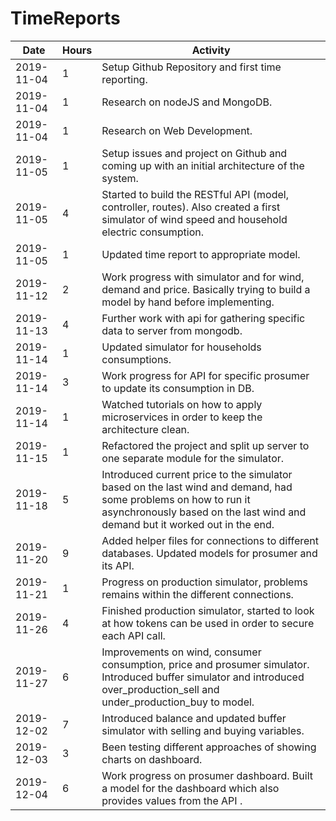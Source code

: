 # TimeReports
| Date  |      Hours    | Activity                                       |
| ----------- | ------- |------------------------------------------------|
| 2019-11-04  | 1       | Setup Github Repository and first time reporting. |
| 2019-11-04  | 1       | Research on nodeJS and MongoDB. |
| 2019-11-04  | 1       | Research on Web Development. |
| 2019-11-05  | 1       | Setup issues and project on Github and coming up with an initial architecture of the system. |
| 2019-11-05  | 4       | Started to build the RESTful API (model, controller, routes). Also created a first simulator of wind speed and household electric consumption. |
| 2019-11-05  | 1       | Updated time report to appropriate model. |
| 2019-11-12  | 2       | Work progress with simulator and for wind, demand and price. Basically trying to build a model by hand before implementing. |
| 2019-11-13  | 4       | Further work with api for gathering specific data to server from mongodb. |
| 2019-11-14  | 1       | Updated simulator for households consumptions. |
| 2019-11-14  | 3       | Work progress for API for specific prosumer to update its consumption in DB. |
| 2019-11-14  | 1       | Watched tutorials on how to apply microservices in order to keep the architecture clean. |
| 2019-11-15  | 1       | Refactored the project and split up server to one separate module for the simulator. |
| 2019-11-18  | 5       | Introduced current price to the simulator based on the last wind and demand, had some problems on how to run it asynchronously based on the last wind and demand but it worked out in the end. |
| 2019-11-20  | 9       | Added helper files for connections to different databases. Updated models for prosumer and its API. |
| 2019-11-21  | 1       | Progress on production simulator, problems remains within the different connections. |
| 2019-11-26  | 4       | Finished production simulator, started to look at how tokens can be used in order to secure each API call. |
| 2019-11-27  | 6       | Improvements on wind, consumer consumption, price and prosumer simulator. Introduced buffer simulator and introduced over_production_sell and under_production_buy to model. |
| 2019-12-02  | 7       | Introduced balance and updated buffer simulator with selling and buying variables. | 
| 2019-12-03  | 3       | Been testing different approaches of showing charts on dashboard. |
| 2019-12-04  | 6       | Work progress on prosumer dashboard. Built a model for the dashboard which also provides values from the API . |